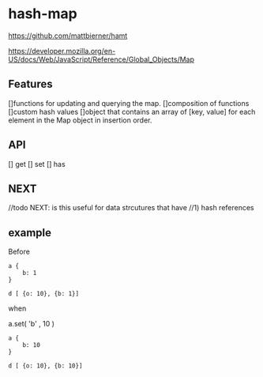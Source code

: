 # hash-map

https://github.com/mattbierner/hamt

https://developer.mozilla.org/en-US/docs/Web/JavaScript/Reference/Global_Objects/Map


## Features 
[]functions for updating and querying the map. 
[]composition of functions 
[]custom hash values
[]object that contains an array of [key, value] for each element in the Map object in insertion order.

## API
[] get
[] set 
[] has



## NEXT
//todo NEXT: is this useful for data strcutures that have 
    //1) hash references 

## example 

Before
```
a {
    b: 1
}

d [ {o: 10}, {b: 1}]

```

when 

a.set( 'b' , 10 )

```
a {
    b: 10
}

d [ {o: 10}, {b: 10}]

```
